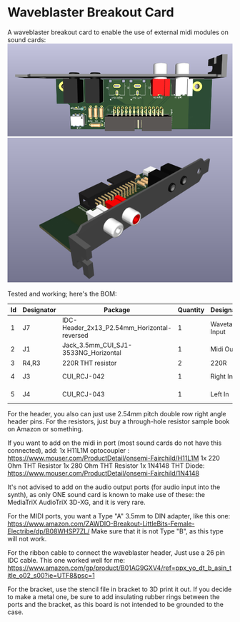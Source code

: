 # Waveblaster Breakout Card
A waveblaster breakout card to enable the use of external midi modules on sound cards:
![image](images/kicad_yXa37OuMZi.png)
![image](images/kicad_jc6kQch241.png)

Tested and working; here's the BOM:

| Id   | Designator | Package                                     | Quantity | Designation     | Mouser:                                                      |
| ---- | ---------- | ------------------------------------------- | -------- | --------------- | ------------------------------------------------------------ |
| 1    | J7         | IDC-Header_2x13_P2.54mm_Horizontal-reversed | 1        | Wavetable Input | [5103310-6](https://www.mouser.com/ProductDetail/TE-Connectivity/5103310-6) |
| 2    | J1         | Jack_3.5mm_CUI_SJ1-3533NG_Horizontal        | 1        | Midi Out        | [490-SJ1-3533NG](https://www.mouser.com/ProductDetail/490-SJ1-3533NG) |
| 3    | R4,R3      | 220R THT resistor                           | 2        | 220R            |                                                              |
| 4    | J3         | CUI_RCJ-042                                 | 1        | Right In        | [490-RCJ-042](https://www.mouser.com/ProductDetail/490-RCJ-042) |
| 5    | J4         | CUI_RCJ-043                                 | 1        | Left In         | [490-RCJ-043](https://www.mouser.com/ProductDetail/490-RCJ-043) |

For the header, you also can just use 2.54mm pitch double row right angle header pins. For the resistors, just buy a through-hole resistor sample book on Amazon or something.

If you want to add on the midi in port (most sound cards do not have this connected), add:
1x H11L1M optocoupler : https://www.mouser.com/ProductDetail/onsemi-Fairchild/H11L1M
1x 220 Ohm THT Resistor
1x 280 Ohm THT Resistor
1x 1N4148 THT Diode: https://www.mouser.com/ProductDetail/onsemi-Fairchild/1N4148

It's not advised to add on the audio output ports (for audio input into the synth), as only ONE sound card is known to make use of these: the MediaTriX AudioTriX 3D-XG, and it is very rare.

For the MIDI ports, you want a Type "A" 3.5mm to DIN adapter, like this one: https://www.amazon.com/ZAWDIO-Breakout-LittleBits-Female-Electribe/dp/B08WHSP7ZL/
Make sure that it is not Type "B", as this type will not work.

For the ribbon cable to connect the waveblaster header, Just use a 26 pin IDC cable. This one worked well for me: https://www.amazon.com/gp/product/B01AG9GXV4/ref=ppx_yo_dt_b_asin_title_o02_s00?ie=UTF8&psc=1

For the bracket, use the stencil file in bracket to 3D print it out. If you decide to make a metal one, be sure to add insulating rubber rings between the ports and the bracket, as this board is not intended to be grounded to the case. 

